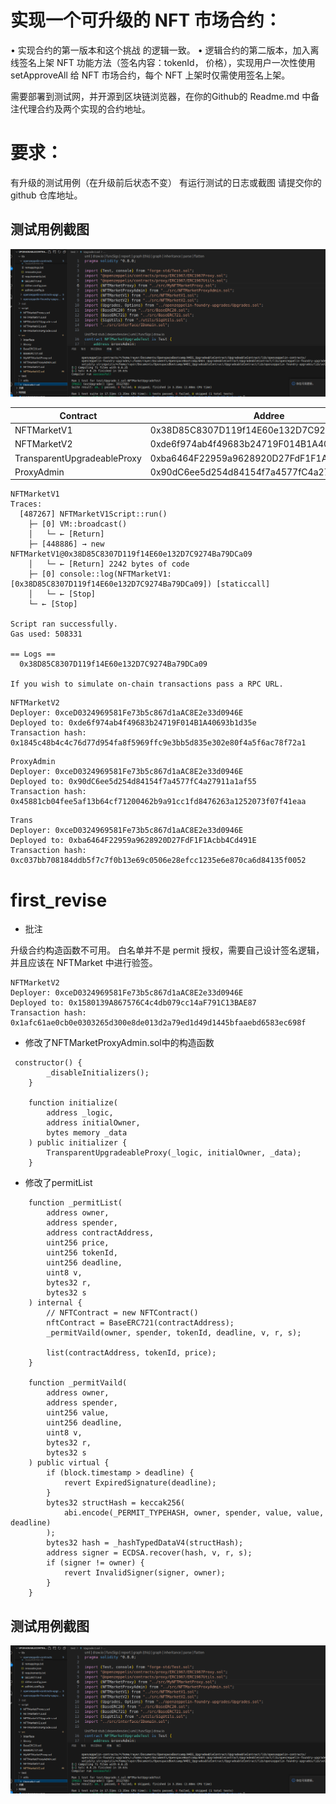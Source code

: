 # 实现⼀个可升级的 NFT 市场合约：
• 实现合约的第⼀版本和这个挑战 的逻辑一致。
• 逻辑合约的第⼆版本，加⼊离线签名上架 NFT 功能⽅法（签名内容：tokenId， 价格），实现⽤户⼀次性使用 setApproveAll 给 NFT 市场合约，每个 NFT 上架时仅需使⽤签名上架。

需要部署到测试⽹，并开源到区块链浏览器，在你的Github的 Readme.md 中备注代理合约及两个实现的合约地址。

# 要求：

有升级的测试用例（在升级前后状态不变）
有运行测试的日志或截图
请提交你的 github 仓库地址。



## 测试用例截图

![image-20240513144452134](./README.assets/image-20240513144452134.png)

| Contract                    | Addree                                     |
| --------------------------- | ------------------------------------------ |
| NFTMarketV1                 | 0x38D85C8307D119f14E60e132D7C9274Ba79DCa09 |
| NFTMarketV2                 | 0xde6f974ab4f49683b24719F014B1A40693b1d35e |
| TransparentUpgradeableProxy | 0xba6464F22959a9628920D27FdF1F1Acbb4Cd491E |
| ProxyAdmin                  | 0x90dC6ee5d254d84154f7a4577fC4a27911a1af55 |

```solidity
NFTMarketV1
Traces:
  [487267] NFTMarketV1Script::run()
    ├─ [0] VM::broadcast()
    │   └─ ← [Return] 
    ├─ [448886] → new NFTMarketV1@0x38D85C8307D119f14E60e132D7C9274Ba79DCa09
    │   └─ ← [Return] 2242 bytes of code
    ├─ [0] console::log(NFTMarketV1: [0x38D85C8307D119f14E60e132D7C9274Ba79DCa09]) [staticcall]
    │   └─ ← [Stop] 
    └─ ← [Stop] 

Script ran successfully.
Gas used: 508331

== Logs ==
  0x38D85C8307D119f14E60e132D7C9274Ba79DCa09

If you wish to simulate on-chain transactions pass a RPC URL.
```

```solidity
NFTMarketV2
Deployer: 0xceD0324969581Fe73b5c867d1aAC8E2e33d0946E
Deployed to: 0xde6f974ab4f49683b24719F014B1A40693b1d35e
Transaction hash: 0x1845c48b4c4c76d77d954fa8f5969ffc9e3bb5d835e302e80f4a5f6ac78f72a1
```

```solidity
ProxyAdmin
Deployer: 0xceD0324969581Fe73b5c867d1aAC8E2e33d0946E
Deployed to: 0x90dC6ee5d254d84154f7a4577fC4a27911a1af55
Transaction hash: 0x45881cb04fee5af13b64cf71200462b9a91cc1fd8476263a1252073f07f41eaa
```

```solidity
Trans
Deployer: 0xceD0324969581Fe73b5c867d1aAC8E2e33d0946E
Deployed to: 0xba6464F22959a9628920D27FdF1F1Acbb4Cd491E
Transaction hash: 0xc037bb708184ddb5f7c7f0b13e69c0506e28efcc1235e6e870ca6d84135f0052
```

# first_revise

- 批注

升级合约构造函数不可用。
白名单并不是 permit 授权，需要自己设计签名逻辑，并且应该在 NFTMarket 中进行验签。

```solidity
NFTMarketV2
Deployer: 0xceD0324969581Fe73b5c867d1aAC8E2e33d0946E
Deployed to: 0x1580139A867576C4c4db079cc14aF791C13BAE87
Transaction hash: 0x1afc61ae0cb0e0303265d300e8de013d2a79ed1d49d1445bfaaebd6583ec698f
```

* 修改了NFTMarketProxyAdmin.sol中的构造函数

```solidity
 constructor() {
        _disableInitializers();
    }

    function initialize(
        address _logic,
        address initialOwner,
        bytes memory _data
    ) public initializer {
        TransparentUpgradeableProxy(_logic, initialOwner, _data);
    }

```



* 修改了permitList

```solidity
    function _permitList(
        address owner,
        address spender,
        address contractAddress,
        uint256 price,
        uint256 tokenId,
        uint256 deadline,
        uint8 v,
        bytes32 r,
        bytes32 s
    ) internal {
        // NFTContract = new NFTContract()
        nftContract = BaseERC721(contractAddress);
        _permitVaild(owner, spender, tokenId, deadline, v, r, s);

        list(contractAddress, tokenId, price);
    }

    function _permitVaild(
        address owner,
        address spender,
        uint256 value,
        uint256 deadline,
        uint8 v,
        bytes32 r,
        bytes32 s
    ) public virtual {
        if (block.timestamp > deadline) {
            revert ExpiredSignature(deadline);
        }
        bytes32 structHash = keccak256(
            abi.encode(_PERMIT_TYPEHASH, owner, spender, value, value, deadline)
        );
        bytes32 hash = _hashTypedDataV4(structHash);
        address signer = ECDSA.recover(hash, v, r, s);
        if (signer != owner) {
            revert InvalidSigner(signer, owner);
        }
    }
```

## 测试用例截图

![image-20240513144452134](./README.assets/image-20240513144452134-17155828195011.png)
